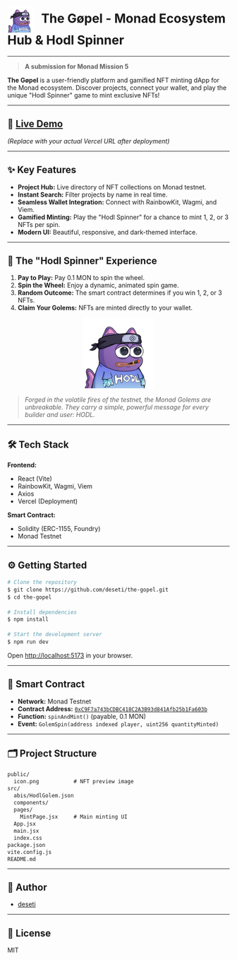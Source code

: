 # <img src="public/icon.png" alt="Hodl Golem" width="60" style="vertical-align:middle; margin-right:10px;"/> The Gøpel - Monad Ecosystem Hub & Hodl Spinner

---

> **A submission for Monad Mission 5**

**The Gøpel** is a user-friendly platform and gamified NFT minting dApp for the Monad ecosystem. Discover projects, connect your wallet, and play the unique "Hodl Spinner" game to mint exclusive NFTs!

---

## 🚀 [Live Demo](https://the-gopel.vercel.app)

*(Replace with your actual Vercel URL after deployment)*

---

## ✨ Key Features

- **Project Hub:** Live directory of NFT collections on Monad testnet.
- **Instant Search:** Filter projects by name in real time.
- **Seamless Wallet Integration:** Connect with RainbowKit, Wagmi, and Viem.
- **Gamified Minting:** Play the "Hodl Spinner" for a chance to mint 1, 2, or 3 NFTs per spin.
- **Modern UI:** Beautiful, responsive, and dark-themed interface.

---

## 🎲 The "Hodl Spinner" Experience

1. **Pay to Play:** Pay 0.1 MON to spin the wheel.
2. **Spin the Wheel:** Enjoy a dynamic, animated spin game.
3. **Random Outcome:** The smart contract determines if you win 1, 2, or 3 NFTs.
4. **Claim Your Golems:** NFTs are minted directly to your wallet.

<p align="center">
  <img src="public/icon.png" alt="NFT Preview" width="160"/>
</p>

> *Forged in the volatile fires of the testnet, the Monad Golems are unbreakable. They carry a simple, powerful message for every builder and user: HODL.*

---

## 🛠️ Tech Stack

**Frontend:**
- React (Vite)
- RainbowKit, Wagmi, Viem
- Axios
- Vercel (Deployment)

**Smart Contract:**
- Solidity (ERC-1155, Foundry)
- Monad Testnet

---

## ⚙️ Getting Started

```bash
# Clone the repository
$ git clone https://github.com/deseti/the-gopel.git
$ cd the-gopel

# Install dependencies
$ npm install

# Start the development server
$ npm run dev
```

Open [http://localhost:5173](http://localhost:5173) in your browser.

---

## 📄 Smart Contract

- **Network:** Monad Testnet
- **Contract Address:** [`0xC9F7a743bCDBC418C2A3B93d841Afb25b1Fa603b`](https://testnet.monadexplorer.com/address/0xC9F7a743bCDBC418C2A3B93d841Afb25b1Fa603b)
- **Function:** `spinAndMint()` (payable, 0.1 MON)
- **Event:** `GolemSpin(address indexed player, uint256 quantityMinted)`

---

## 🗂️ Project Structure

```
public/
  icon.png           # NFT preview image
src/
  abis/HodlGolem.json
  components/
  pages/
    MintPage.jsx     # Main minting UI
  App.jsx
  main.jsx
  index.css
package.json
vite.config.js
README.md
```

---

## 👤 Author

- [deseti](https://github.com/deseti)

---

## 📝 License

MIT